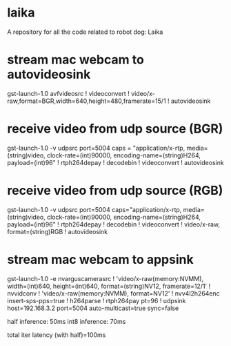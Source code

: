 # laika
A repository for all the code related to robot dog: Laika


# stream mac webcam to autovideosink

gst-launch-1.0 avfvideosrc ! videoconvert ! video/x-raw,format=BGR,width=640,height=480,framerate=15/1 ! autovideosink

# receive video from udp source (BGR)

gst-launch-1.0 -v udpsrc port=5004 caps = "application/x-rtp, media=(string)video, clock-rate=(int)90000, encoding-name=(string)H264, payload=(int)96" ! rtph264depay ! decodebin ! videoconvert ! autovideosink

# receive video from udp source (RGB)

gst-launch-1.0 -v udpsrc port=5004 caps="application/x-rtp, media=(string)video, clock-rate=(int)90000, encoding-name=(string)H264, payload=(int)96" ! rtph264depay ! decodebin ! videoconvert ! video/x-raw, format=(string)RGB ! autovideosink


# stream mac webcam to appsink

gst-launch-1.0 -e nvarguscamerasrc ! 'video/x-raw(memory:NVMM), width=(int)640, height=(int)640, format=(string)NV12, framerate=12/1' ! nvvidconv ! 'video/x-raw(memory:NVMM), format=NV12' ! nvv4l2h264enc insert-sps-pps=true ! h264parse ! rtph264pay pt=96 ! udpsink host=192.168.3.2 port=5004 auto-multicast=true sync=false


half inference: 50ms
int8 inference: 70ms

total iter latency (with half)=100ms